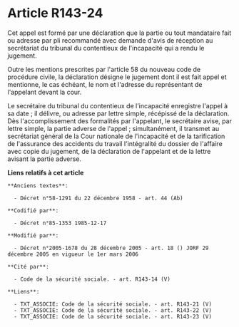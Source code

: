# Article R143-24

Cet appel est formé par une déclaration que la partie ou tout mandataire fait ou adresse par pli recommandé avec demande
d'avis de réception au secrétariat du tribunal du contentieux de l'incapacité qui a rendu le jugement.

Outre les mentions prescrites par l'article 58 du nouveau code de procédure civile, la déclaration désigne le jugement dont
il est fait appel et mentionne, le cas échéant, le nom et l'adresse du représentant de l'appelant devant la cour.

Le secrétaire du tribunal du contentieux de l'incapacité enregistre l'appel à sa date ; il délivre, ou adresse par lettre
simple, récépissé de la déclaration. Dès l'accomplissement des formalités par l'appelant, le secrétaire avise, par lettre
simple, la partie adverse de l'appel ; simultanément, il transmet au secrétariat général de la Cour nationale de l'incapacité
et de la tarification de l'assurance des accidents du travail l'intégralité du dossier de l'affaire avec copie du jugement,
de la déclaration de l'appelant et de la lettre avisant la partie adverse.

**Liens relatifs à cet article**

	**Anciens textes**:

	  - Décret n°58-1291 du 22 décembre 1958 - art. 44 (Ab)

	**Codifié par**:

	  - Décret n°85-1353 1985-12-17

	**Modifié par**:

	  - Décret n°2005-1678 du 28 décembre 2005 - art. 18 () JORF 29 décembre 2005 en vigueur le 1er mars 2006

	**Cité par**:

	  - Code de la sécurité sociale. - art. R143-14 (V)

	**Liens**:

	  - TXT_ASSOCIE: Code de la sécurité sociale. - art. R143-21 (V)
	  - TXT_ASSOCIE: Code de la sécurité sociale. - art. R143-22 (V)
	  - TXT_ASSOCIE: Code de la sécurité sociale. - art. R143-23 (V)
